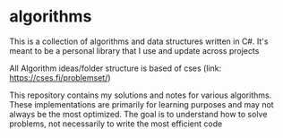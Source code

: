 # algorithms
This is a collection of algorithms and data structures written in C#. It's meant to be a personal library that I use and update across projects

All Algorithm ideas/folder structure is based of cses (link: https://cses.fi/problemset/)

This repository contains my solutions and notes for various algorithms. These implementations are primarily for learning purposes and may not always be the most optimized. The goal is to understand how to solve problems, not necessarily to write the most efficient code